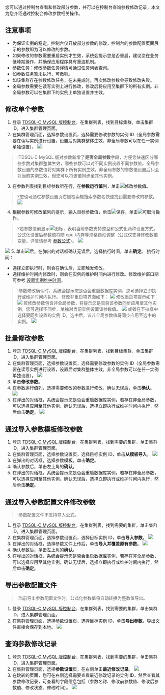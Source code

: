 您可以通过控制台查看和修改部分参数，并可以在控制台查询参数修改记录，本文为您介绍通过控制台修改参数相关操作。

## 注意事项
- 为保证实例的稳定，控制台仅开放部分参数的修改，控制台的参数配置页面展示的参数即为可以修改的参数。
- 如果修改的参数需要重启实例才生效，系统会提示您是否重启，建议您在业务低峰期操作，并确保应用程序具有重连机制。
- 参数任务：修改参数任务详情可通过任务列表查询。
 - 	如参数任务暂未执行，可撤销。
 - 	如该集群存在参数修改任务，在未完成时，再次修改参数会导致修改失败。
- 全局参数需要在读写实例上进行修改，修改后将应用至集群下的所有实例。非全局参数可以在集群下的实例上单独设置并生效。

## 修改单个参数
1. 登录 [TDSQL-C MySQL 版控制台](https://console.cloud.tencent.com/cynosdb)，在集群列表，找到目标集群，单击集群 ID，进入集群管理页面。
2. 在集群管理页面，选择参数设置页，选择需要修改参数的实例 ID（全局参数需要在读写实例进行设置，设置后对集群整体生效，非全局参数可以在任一实例单独设置）。
![](https://qcloudimg.tencent-cloud.cn/raw/030c84e4a978e2210683e7289dcf0131.png)
>!TDSQL-C MySQL 版对参数新增了**是否全局参数**字段，方便您快速区分哪些参数对集群整体生效，哪些参数可以对不同实例设置不同参数值。全局参数设置的参数值将对集群下所有实例生效，非全局参数的参数值设置后只会对当前实例生效，但您可以将该值同步至其他实例。
3. 在参数列表找到目标参数所在行，在**参数运行值**列，单击<img src="https://main.qcloudimg.com/raw/788902e3f8c335cf17de420f7181c2a8.png"  style="margin:0;">修改参数值。
>?您也可通过参数设置页右侧检索框搜索参数名快速找到需要修改的参数。
>![](https://qcloudimg.tencent-cloud.cn/raw/bcef98e80ddf0aea3441d5c23ca141fd.png)
4. 根据参数可修改值列的提示，输入目标参数值，单击<img src="https://main.qcloudimg.com/raw/1f4c7f2e0744bc601efb5d9fb04a7a04.png"  style="margin:0;">保存，单击<img src="https://main.qcloudimg.com/raw/2106cb4b9337a1a2fff5908581d2a908.png"  style="margin:0;">可取消操作。
>?若参数值前显示![](https://qcloudimg.tencent-cloud.cn/raw/69a6a4c89f58c07672271750d8e8766e.png)图标，表明当前参数支持整型和公式化两种设置方式。公式化设置后参数值将随 cpu /内存等规格自动调整（公式仅支持修改数值变量，详情请参考 [参数公式](https://cloud.tencent.com/document/product/1003/84333)）。
>![](https://qcloudimg.tencent-cloud.cn/raw/cb8a1c3b56de88d6945db00e88ea9f6b.png)
>
![](https://qcloudimg.tencent-cloud.cn/raw/44a3ebf2b2aaef17e3234374854e1e13.png)
5. 单击<img src="https://main.qcloudimg.com/raw/1f4c7f2e0744bc601efb5d9fb04a7a04.png"  style="margin:0;">后，在弹出的对话框确认无误后，选择执行时间，单击**确定**。
执行时间：
 - 选择立即执行时，则会在确认后，立即触发修改。
 - 选择维护时间内修改时，则会在实例的维护时间内进行修改。修改维护窗口期可参考 [设置实例维护时间](https://cloud.tencent.com/document/product/1003/62708)。
>!参数修改确认时，系统会提示您是否会重启数据库实例，您可选择立即执行或维护时间内执行。
修改非重启项界面如下：
![](https://qcloudimg.tencent-cloud.cn/raw/16cbd0a3deb71f5ab579bafb259dca8b.png)
修改重启项提示如下：
![](https://qcloudimg.tencent-cloud.cn/raw/b52a31236962395f89d82b0db830a056.png)
若修改参数包含非全局参数，将提示您是否将该参数同步应用至其他实例，您可选择不同步，单独对当前实例设置该参数值。
![](https://qcloudimg.tencent-cloud.cn/raw/2164db4a84c4889fc3162915fed9cd6f.png)
或者在下拉框中选择要同步设置的实例 ID，选中后，该非全局参数值将同步应用至选中的实例。
![](https://qcloudimg.tencent-cloud.cn/raw/6bc7c58435d8d418d7ef99a49749051e.png)

## 批量修改参数
1. 登录 [TDSQL-C MySQL 版控制台](https://console.cloud.tencent.com/cynosdb)，在集群列表，找到目标集群，单击集群 ID，进入集群管理页面。
2. 在集群管理页面，选择参数设置页，选择需要修改参数的实例 ID（全局参数需要在读写实例进行设置，设置后对集群整体生效，非全局参数可以在任一实例单独设置）。
![](https://qcloudimg.tencent-cloud.cn/raw/030c84e4a978e2210683e7289dcf0131.png)
3. 单击**修改参数**。
4. 在参数运行值列，选择需要修改的参数进行修改，确认无误后，单击**确认**。
![](https://qcloudimg.tencent-cloud.cn/raw/01b211d89683c45332c784a63465bf79.png)
5. 在弹出的对话框，系统会提示您是否会重启数据库实例，若存在非全局参数，可以选择应用至其他实例，确认无误后，选择立即执行或维护时间内执行，然后单击**确定**。
![](https://qcloudimg.tencent-cloud.cn/raw/f67a8029b0a42591128ed0e9a6bd552f.png)

## 通过导入参数模板修改参数
1. 登录 [TDSQL-C MySQL 版控制台](https://console.cloud.tencent.com/cynosdb)，在集群列表，找到需要的集群，单击集群 ID，进入集群管理页面。
2. 在集群管理页面，选择参数设置页，选择目标实例 ID，单击**从模板导入**。
![](https://qcloudimg.tencent-cloud.cn/raw/6f8b9491465f6bdd4173c059d2fbf021.png)
3. 在弹出的对话框，选择参数模板，单击**确定**。
4. 确认参数后，单击左上角的**确认**。
5. 在弹出的对话框，系统会提示您是否会重启数据库实例，若存在非全局参数，可以选择应用至其他实例，确认无误后，选择立即执行或维护时间内执行，然后单击**确定**。

## 通过导入参数配置文件修改参数
>!参数配置文件不支持导入公式。
>
1. 登录 [TDSQL-C MySQL 版控制台](https://console.cloud.tencent.com/cynosdb)，在集群列表，找到需要的集群，单击集群 ID，进入集群管理页面。
2. 在集群管理页面，选择参数设置页，选择目标实例 ID，单击**导入参数**。
![](https://qcloudimg.tencent-cloud.cn/raw/353d17666746cbc6e5e9ed72b0a5d596.png)
3. 在弹出的对话框，选择参数文件上传后，单击**导入并覆盖原有参数**。
![](https://main.qcloudimg.com/raw/83e0a032f8fdef7dffec456bc70a7004.png)
4. 确认参数后，单击左上角的**确认**。
5. 在弹出的对话框，系统会提示您是否会重启数据库实例，若存在非全局参数，可以选择应用至其他实例，确认无误后，选择立即执行或维护时间内执行，然后单击**确定**。

## 导出参数配置文件
>!当前导出参数配置文件时，公式化参数值将自动转换为整数值导出。
>
1. 登录 [TDSQL-C MySQL 版控制台](https://console.cloud.tencent.com/cynosdb)，在集群列表，找到需要的集群，单击集群 ID，进入集群管理页面。
2. 在集群管理页面，选择参数设置页，选择目标实例 ID，单击**导出参数**，导出文件直接会保存到本地。
![](https://qcloudimg.tencent-cloud.cn/raw/353d17666746cbc6e5e9ed72b0a5d596.png)

## 查询参数修改记录
1. 登录 [TDSQL-C MySQL 版控制台](https://console.cloud.tencent.com/cynosdb)，在集群列表，找到需要的集群，单击集群 ID，进入集群管理页面。
2. 在集群管理页面，选择**参数设置**页，在右侧单击**最近修改记录**。
![](https://qcloudimg.tencent-cloud.cn/raw/bbca26b4aeaf889be105de7b3c709b3a.png)
3. 在跳转的页面，您可在右侧选择需要查看最近修改记录的实例 ID，然后查看其参数修改记录，可查看的字段信息包括（参数名称、修改前参数值、修改后参数值、修改状态、修改时间）。
![](https://qcloudimg.tencent-cloud.cn/raw/e0ee6efb4b4ea96fe1992d885382dc86.png)
